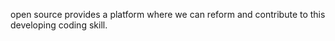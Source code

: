 open source provides a platform where we can reform and contribute to this developing coding skill.
